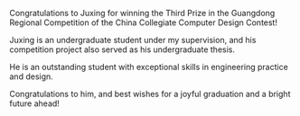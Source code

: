Congratulations to Juxing for winning the Third Prize in the Guangdong Regional Competition of the China Collegiate Computer Design Contest! 

Juxing is an undergraduate student under my supervision, and his competition project also served as his undergraduate thesis. 

He is an outstanding student with exceptional skills in engineering practice and design. 

Congratulations to him, and best wishes for a joyful graduation and a bright future ahead!
